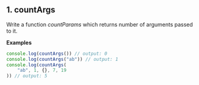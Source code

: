 ## 1. countArgs 

Write a function _countParams_ which returns number of arguments passed to it.

__Examples__

```Javascript
console.log(countArgs()) // output: 0
console.log(countArgs("ab")) // output: 1
console.log(countArgs(
    "ab", 1, {}, 7, 19
)) // output: 5
```